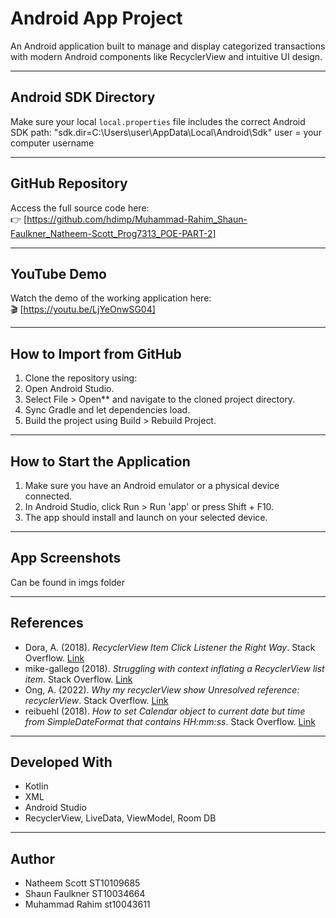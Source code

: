 # Android App Project

An Android application built to manage and display categorized transactions with modern Android components like RecyclerView and intuitive UI design.

--------------------------------------
Android SDK Directory
--------------------------------------
Make sure your local `local.properties` file includes the correct Android SDK path:
"sdk.dir=C\:\\Users\\user\\AppData\\Local\\Android\\Sdk"
user = your computer username

--------------------------------------
GitHub Repository
--------------------------------------
Access the full source code here:  
👉 [https://github.com/hdimp/Muhammad-Rahim_Shaun-Faulkner_Natheem-Scott_Prog7313_POE-PART-2]

--------------------------------------
YouTube Demo
--------------------------------------
Watch the demo of the working application here:  
🎬 [https://youtu.be/LjYeOnwSG04]

--------------------------------------
How to Import from GitHub
--------------------------------------
1. Clone the repository using:
2. Open Android Studio.
3. Select File > Open** and navigate to the cloned project directory.
4. Sync Gradle and let dependencies load.
5. Build the project using Build > Rebuild Project.

--------------------------------------
How to Start the Application
--------------------------------------
1. Make sure you have an Android emulator or a physical device connected.
2. In Android Studio, click Run > Run 'app' or press Shift + F10.
3. The app should install and launch on your selected device.

--------------------------------------
App Screenshots
--------------------------------------
Can be found in imgs folder

--------------------------------------
References
--------------------------------------
- Dora, A. (2018). *RecyclerView Item Click Listener the Right Way*. Stack Overflow. [Link](https://stackoverflow.com/questions/49969278/recyclerview-item-click-listener-the-right-way)  
- mike-gallego (2018). *Struggling with context inflating a RecyclerView list item*. Stack Overflow. [Link](https://stackoverflow.com/questions/52224165/struggling-with-context-inflating-a-recyclerview-list-item)  
- Ong, A. (2022). *Why my recyclerView show Unresolved reference: recyclerView*. Stack Overflow. [Link](https://stackoverflow.com/questions/71604788/why-my-recyclerview-show-unresolved-reference-recyclerview)  
- reibuehl (2018). *How to set Calendar object to current date but time from SimpleDateFormat that contains HH:mm:ss*. Stack Overflow. [Link](https://stackoverflow.com/questions/48647950/how-to-set-calendar-object-to-current-date-but-time-from-simpledateformat-that-c)

--------------------------------------
Developed With
--------------------------------------
- Kotlin  
- XML  
- Android Studio  
- RecyclerView, LiveData, ViewModel, Room DB 

--------------------------------------
Author
--------------------------------------
- Natheem Scott ST10109685 
- Shaun Faulkner ST10034664
- Muhammad Rahim st10043611
